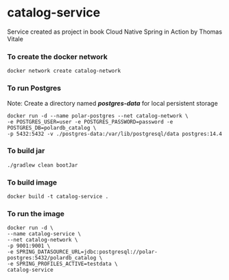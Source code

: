 # catalog-service

Service created as project in book Cloud Native Spring in Action by Thomas Vitale

### To create the docker network

```
docker network create catalog-network
```

### To run Postgres

Note: Create a directory named <b><i>postgres-data</i></b> for local persistent storage

```
docker run -d --name polar-postgres --net catalog-network \
-e POSTGRES_USER=user -e POSTGRES_PASSWORD=password -e POSTGRES_DB=polardb_catalog \
-p 5432:5432 -v ./postgres-data:/var/lib/postgresql/data postgres:14.4
```

### To build jar

```
./gradlew clean bootJar
```

### To build image

```
docker build -t catalog-service .
```

### To run the image

```
docker run -d \
--name catalog-service \
--net catalog-network \
-p 9001:9001 \
-e SPRING_DATASOURCE_URL=jdbc:postgresql://polar-postgres:5432/polardb_catalog \
-e SPRING_PROFILES_ACTIVE=testdata \
catalog-service
```